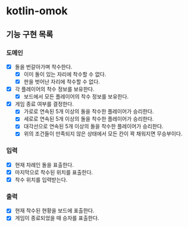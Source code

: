 # kotlin-omok

## 기능 구현 목록

### 도메인
- [x] 돌을 번갈아가며 착수한다.
  - [x] 이미 돌이 있는 자리에 착수할 수 없다.
  - [x] 판을 벗어난 자리에 착수할 수 없다.
- [x] 각 플레이어의 착수 정보를 보유한다.
  - [x] 보드에서 모든 플레이어의 착수 정보를 보유한다.
- [x] 게임 종료 여부를 결정한다.
  - [x] 가로로 연속된 5개 이상의 돌을 착수한 플레이어가 승리한다.
  - [x] 세로로 연속된 5개 이상의 돌을 착수한 플레이어가 승리한다.
  - [x] 대각선으로 연속된 5개 이상의 돌을 착수한 플레이어가 승리한다.
  - [x] 위의 조건들이 만족되지 않은 상태에서 모든 칸이 꽉 채워지면 무승부이다.

### 입력
- [x] 현재 차례인 돌을 표출한다.
- [x] 마지막으로 착수된 위치를 표출한다.
- [x] 착수 위치를 입력받는다.

### 출력
- [x] 현재 착수된 현황을 보드에 표출한다.
- [x] 게임이 종료되었을 때 승자를 표출한다.
